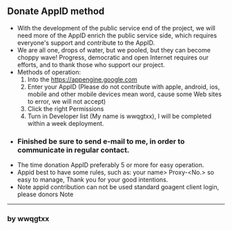 ## Donate AppID method ##
  * With the development of the public service end of the project, we will need more of the AppID enrich the public service side, which requires everyone's support and contribute to the AppID.
  * We are all one, drops of water, but we pooled, but they can become choppy wave! Progress, democratic and open Internet requires our efforts, and to thank those who support our project.
  * Methods of operation:
    1. Into the https://appengine.google.com
    1. Enter your AppID (Please do not contribute with apple, android, ios, mobile and other mobile devices mean word, cause some Web sites to error, we will not accept)
    1. Click the right Permissions
    1. Turn <My name _AT_ gmail.com> in Developer list (My name is wwqgtxx), I will be completed within a week deployment.
  * ### Finished be sure to send e-mail to me, in order to communicate in regular contact. ###
  * The time donation AppID preferably 5 or more for easy operation.
  * Appid best to have some rules, such as: your name> Proxy-<No.> so easy to manage, Thank you for your good intentions.
  * Note appid contribution can not be used standard goagent client login, please donors Note

---

### by wwqgtxx ###